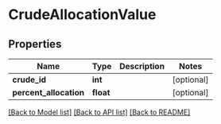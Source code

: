 # CrudeAllocationValue

## Properties
Name | Type | Description | Notes
------------ | ------------- | ------------- | -------------
**crude_id** | **int** |  | [optional] 
**percent_allocation** | **float** |  | [optional] 

[[Back to Model list]](../README.md#documentation-for-models) [[Back to API list]](../README.md#documentation-for-api-endpoints) [[Back to README]](../README.md)

